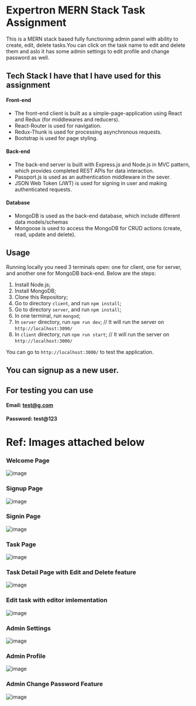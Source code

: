 # Expertron MERN Stack Task Assignment

This is a MERN stack based fully functioning admin panel with ability to create, edit, delete tasks.You can click on the task name to edit and delete them and aslo it has some admin settings to edit profile and change password as well. 


## Tech Stack I have that I have used for this assignment

#### Front-end

* The front-end client is built as a simple-page-application using React and Redux (for middlewares and reducers).
* React-Router is used for navigation.
* Redux-Thunk is used for processing asynchronous requests.
* Bootstrap is used for page styling.

#### Back-end

* The back-end server is built with Express.js and Node.js in MVC pattern, which provides completed REST APIs for data interaction.
* Passport.js is used as an authentication middleware in the sever.
* JSON Web Token (JWT) is used for signing in user and making authenticated requests.

#### Database

* MongoDB is used as the back-end database, which include different data models/schemas
* Mongoose is used to access the MongoDB for CRUD actions (create, read, update and delete).

## Usage

Running locally you need 3 terminals open: one for client, one for server, and another one for MongoDB back-end. Below are the steps:

1. Install Node.js;
2. Install MongoDB;
3. Clone this Repository;
4. Go to directory `client`, and run `npm install`;
5. Go to directory `server`, and run `npm install`;
6. In one terminal, run `mongod`;
7. In `server` directory, run `npm run dev`; // It will run the server on `http://localhost:3090/`
8. In `client` directory, run `npm run start`; // It will run the server on `http://localhost:3000/`

You can go to `http://localhost:3000/` to test the application.

## You can signup as a new user.

## For testing you can use

#### Email: test@g.com
#### Password: test@123

# Ref: Images attached below

### Welcome Page
![image](https://user-images.githubusercontent.com/42492660/111233248-a7f02a80-8612-11eb-9f42-54248c37eb29.png)

### Signup Page
![image](https://user-images.githubusercontent.com/42492660/111232800-da4d5800-8611-11eb-8c39-d85410a8eb2d.png)

### Signin Page
![image](https://user-images.githubusercontent.com/42492660/111232908-fc46da80-8611-11eb-900d-a49a1322988f.png)

### Task Page
![image](https://user-images.githubusercontent.com/42492660/111232932-0cf75080-8612-11eb-8c96-aecbc697a1a3.png)

### Task Detail Page with Edit and Delete feature
![image](https://user-images.githubusercontent.com/42492660/111232984-28faf200-8612-11eb-91d4-7774984cc9ca.png)

### Edit task with editor imlementation
![image](https://user-images.githubusercontent.com/42492660/111233057-48921a80-8612-11eb-88e7-82aa56c8e751.png)

### Admin Settings
![image](https://user-images.githubusercontent.com/42492660/111233135-6a8b9d00-8612-11eb-93a2-0eeed0225b41.png)

### Admin Profile

![image](https://user-images.githubusercontent.com/42492660/111233366-dec64080-8612-11eb-90c1-7d511e5a727b.png)

### Admin Change Password Feature

![image](https://user-images.githubusercontent.com/42492660/111233387-e71e7b80-8612-11eb-9e24-e536a3f61671.png)


